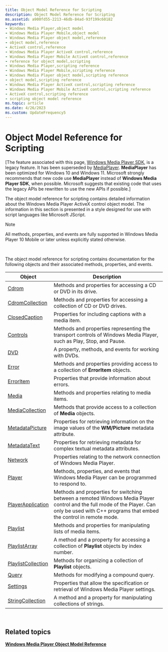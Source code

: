 ```yaml
---
title: Object Model Reference for Scripting
description: Object Model Reference for Scripting
ms.assetid: a900fd55-2213-46db-84ad-93f199c60182
keywords:
- Windows Media Player,object model
- Windows Media Player Mobile,object model
- Windows Media Player object model,reference
- object model,reference
- ActiveX control,reference
- Windows Media Player ActiveX control,reference
- Windows Media Player Mobile ActiveX control,reference
- reference for object model,scripting
- Windows Media Player,scripting reference
- Windows Media Player Mobile,scripting reference
- Windows Media Player object model,scripting reference
- object model,scripting reference
- Windows Media Player ActiveX control,scripting reference
- Windows Media Player Mobile ActiveX control,scripting reference
- ActiveX control,scripting reference
- scripting object model reference
ms.topic: article
ms.date: 4/26/2023
ms.custom: UpdateFrequency5
---
```


# Object Model Reference for Scripting

\[The feature associated with this page, [Windows Media Player SDK](/windows/win32/wmp/windows-media-player-sdk), is a legacy feature. It has been superseded by [MediaPlayer](/uwp/api/Windows.Media.Playback.MediaPlayer). **MediaPlayer** has been optimized for Windows 10 and Windows 11. Microsoft strongly recommends that new code use **MediaPlayer** instead of **Windows Media Player SDK**, when possible. Microsoft suggests that existing code that uses the legacy APIs be rewritten to use the new APIs if possible.\]

The object model reference for scripting contains detailed information about the Windows Media Player ActiveX control object model. The information in this section is presented in a style designed for use with script languages like Microsoft JScript.

> [!Note]  
> All methods, properties, and events are fully supported in Windows Media Player 10 Mobile or later unless explicitly stated otherwise.

 

The object model reference for scripting contains documentation for the following objects and their associated methods, properties, and events.



| Object                                              | Description                                                                                                                                                                                    |
|-----------------------------------------------------|------------------------------------------------------------------------------------------------------------------------------------------------------------------------------------------------|
| [Cdrom](cdrom-object.md)                           | Methods and properties for accessing a CD or DVD in its drive.                                                                                                                                 |
| [CdromCollection](cdromcollection-object.md)       | Methods and properties for accessing a collection of CD or DVD drives.                                                                                                                         |
| [ClosedCaption](closedcaption-object.md)           | Properties for including captions with a media item.                                                                                                                                           |
| [Controls](controls-object.md)                     | Methods and properties representing the transport controls of Windows Media Player, such as Play, Stop, and Pause.                                                                             |
| [DVD](dvd-object.md)                               | A property, methods, and events for working with DVDs.                                                                                                                                         |
| [Error](error-object.md)                           | Methods and properties providing access to a collection of **ErrorItem** objects.                                                                                                              |
| [ErrorItem](erroritem-object.md)                   | Properties that provide information about errors.                                                                                                                                              |
| [Media](media-object.md)                           | Methods and properties relating to media items.                                                                                                                                                |
| [MediaCollection](mediacollection-object.md)       | Methods that provide access to a collection of **Media** objects.                                                                                                                              |
| [MetadataPicture](metadatapicture-object.md)       | Properties for retrieving information on the image values of the **WM/Picture** metadata attribute.                                                                                            |
| [MetadataText](metadatatext-object.md)             | Properties for retrieving metadata for complex textual metadata attributes.                                                                                                                    |
| [Network](network-object.md)                       | Properties relating to the network connection of Windows Media Player.                                                                                                                         |
| [Player](player-object.md)                         | Methods, properties, and events that Windows Media Player can be programmed to respond to.                                                                                                     |
| [PlayerApplication](playerapplication-object.md)   | Methods and properties for switching between a remoted Windows Media Player control and the full mode of the Player. Can only be used with C++ programs that embed the control in remote mode. |
| [Playlist](playlist-object.md)                     | Methods and properties for manipulating lists of media items.                                                                                                                                  |
| [PlaylistArray](playlistarray-object.md)           | A method and a property for accessing a collection of **Playlist** objects by index number.                                                                                                    |
| [PlaylistCollection](playlistcollection-object.md) | Methods for organizing a collection of **Playlist** objects.                                                                                                                                   |
| [Query](query-object.md)                           | Methods for modifying a compound query.                                                                                                                                                        |
| [Settings](settings-object.md)                     | Properties that allow the specification or retrieval of Windows Media Player settings.                                                                                                         |
| [StringCollection](stringcollection-object.md)     | A method and a property for manipulating collections of strings.                                                                                                                               |



 

## Related topics

<dl> <dt>

[**Windows Media Player Object Model Reference**](windows-media-player-object-model-reference.md)
</dt> </dl>

 

 




